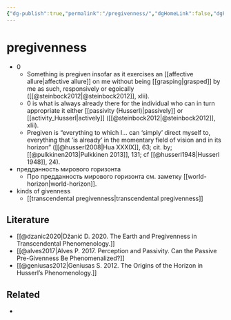 ```yaml
---
{"dg-publish":true,"permalink":"/pregivenness/","dgHomeLink":false,"dgPassFrontmatter":false}
---
```



# pregivenness
- 0
	- Something is pregiven insofar as it exercises an [[affective allure|affective allure]] on me without being [[grasping|grasped]] by me as such, responsively or egoically ([[@steinbock2012|@steinbock2012]], xlii).
	- 0 is what is always already there for the individual who can in turn appropriate it either [[passivity (Husserl)|passively]] or [[activity_Husserl|actively]] ([[@steinbock2012|@steinbock2012]], xlii).
	- Pregiven is “everything to which I… can ‘simply’ direct myself to, everything that ‘is already’ in the momentary field of vision and in its horizon” ([[@husserl2008|Hua XXXIX]], 63; cit. by; [[@pulkkinen2013|Pulkkinen 2013]], 131; cf [[@husserl1948|Husserl 1948]], 24).
- предданность мирового горизонта
	- Про предданность мирового горизонта см. заметку [[world-horizon|world-horizon]].
- kinds of givenness
	- [[transcendental pregivenness|transcendental pregivenness]]


## Literature
- [[@dzanic2020|Džanić D. 2020. The Earth and Pregivenness in Transcendental Phenomenology.]]
- [[@alves2017|Alves P. 2017. Perception and Passivity. Can the Passive Pre-Givenness Be Phenomenalized?]]
- [[@geniusas2012|Geniusas S. 2012. The Origins of the Horizon in Husserl’s Phenomenology.]]

## Related
- 